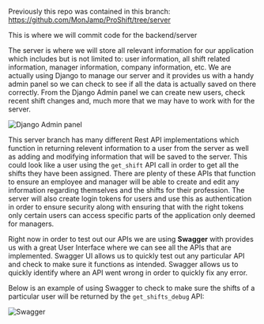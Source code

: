 Previously this repo was contained in this branch: https://github.com/MonJamp/ProShift/tree/server

This is where we will commit code for the backend/server

The server is where we will store all relevant information for our application which includes but is not limited to: user information, all shift related information, manager information, company information, etc. We are actually using Django to manage our server and it provides us with a handy admin panel so we can check to see if all the data is actually saved on there correctly. From the Django Admin panel we can create new users, check recent shift changes and, much more that we may have to work with for the server.  

![Django Admin panel](https://user-images.githubusercontent.com/63976854/100819213-4a442380-3411-11eb-99a6-b69b04aa67a6.png)

This server branch has many different Rest API implementations which function in returning relevent information to a user from the server as well as adding and modifying information that will be saved to the server. This could look like a user using the `get_shift` API call in order to get all the shifts they have been assigned. There are plenty of these APIs that function to ensure an employee and manager will be able to create and edit any information regarding themselves and the shifts for their profession. 
The server will also create login tokens for users and use this as authentication in order to ensure security along with ensuring that with the right tokens only certain users can access specific parts of the application only deemed for managers. 

Right now in order to test out our APIs we are using **Swagger** with provides us with a great User Interface where we can see all the APIs that are implemented. Swagger UI allows us to quickly test out any particular API and check to make sure it functions as intended. Swagger allows us to quickly identify where an API went wrong in order to quickly fix any error. 

Below is an example of using Swagger to check to make sure the shifts of a particular user will be returned by the `get_shifts_debug` API:

![Swagger](https://user-images.githubusercontent.com/63976854/100818708-4cf24900-3410-11eb-8b06-dc22fb8d2997.png)
